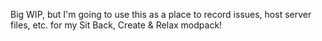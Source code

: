 Big WIP, but I'm going to use this as a place to record issues, host server files, etc. for my Sit Back, Create & Relax modpack!
